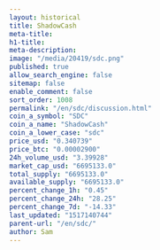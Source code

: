 ```yaml
---
layout: historical
title: ShadowCash
meta-title: 
h1-title: 
meta-description: 
image: "/media/20419/sdc.png"
published: true
allow_search_engine: false
sitemap: false
enable_comment: false
sort_order: 1008
permalink: "/en/sdc/discussion.html"
coin_a_symbol: "SDC"
coin_a_name: "ShadowCash"
coin_a_lower_case: "sdc"
price_usd: "0.340739"
price_btc: "0.00002900"
24h_volume_usd: "3.39928"
market_cap_usd: "6695133.0"
total_supply: "6695133.0"
available_supply: "6695133.0"
percent_change_1h: "0.45"
percent_change_24h: "28.25"
percent_change_7d: "-14.33"
last_updated: "1517140744"
parent-url: "/en/sdc/"
author: Sam
---
```


